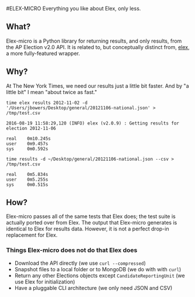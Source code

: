 #ELEX-MICRO
Everything you like about Elex, only less.

## What?
Elex-micro is a Python library for returning results, and only results, from the AP Election v2.0 API. It is related to, but conceptually distinct from, [elex](), a more fully-featured wrapper.

## Why?
At The New York Times, we need our results just a little bit faster. And by "a little bit" I mean "about twice as fast."

```
time elex results 2012-11-02 -d '/Users/jbowers/Desktop/general/20121106-national.json' > /tmp/test.csv

2016-08-19 11:58:29,120 (INFO) elex (v2.0.9) : Getting results for election 2012-11-06

real    0m10.245s
user    0m9.457s
sys     0m0.592s
```

```
time results -d ~/Desktop/general/20121106-national.json --csv > /tmp/test.csv

real    0m5.834s
user    0m5.255s
sys     0m0.515s
```

## How?
Elex-micro passes all of the same tests that Elex does; the test suite is actually ported over from Elex. The output that Elex-micro generates is identical to Elex for results data. However, it is not a perfect drop-in replacement for Elex. 

### Things Elex-micro does not do that Elex does
* Download the API directly (we use `curl --compressed`)
* Snapshot files to a local folder or to MongoDB (we do with with `curl`)
* Return any other Elections objects except `CandidateReportingUnit` (we use Elex for initialization)
* Have a pluggable CLI architecture (we only need JSON and CSV)